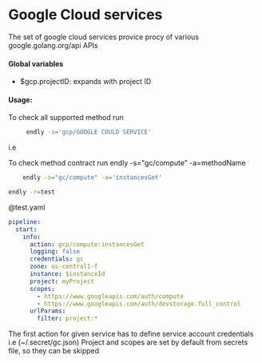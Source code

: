 # Google Cloud services

The set of google cloud services provice procy of various google.golang.org/api APIs 

#### Global variables

- $gcp.projectID: expands with project ID

#### Usage:



To check all supported method run
```bash
     endly -s='gcp/GOOGLE COULD SERVICE'
```

i.e 

To check method contract run endly -s="gc/compute" -a=methodName
```bash
    endly -s="gc/compute" -a='instancesGet'
```

```bash
endly -r=test
```


@test.yaml
```yaml
pipeline:
  start:
    info:
      action: gcp/compute:instancesGet
      logging: false
      credentials: gc
      zone: us-central1-f
      instance: $instanceId
      project: myProject
      scopes:
        - https://www.googleapis.com/auth/compute
        - https://www.googleapis.com/auth/devstorage.full_control
      urlParams:
        filter: project:* 
```

The first action for given service has to define service account credentials i.e (~/.secret/gc.json)
Project and scopes are set by default from secrets file, so they can be skipped
